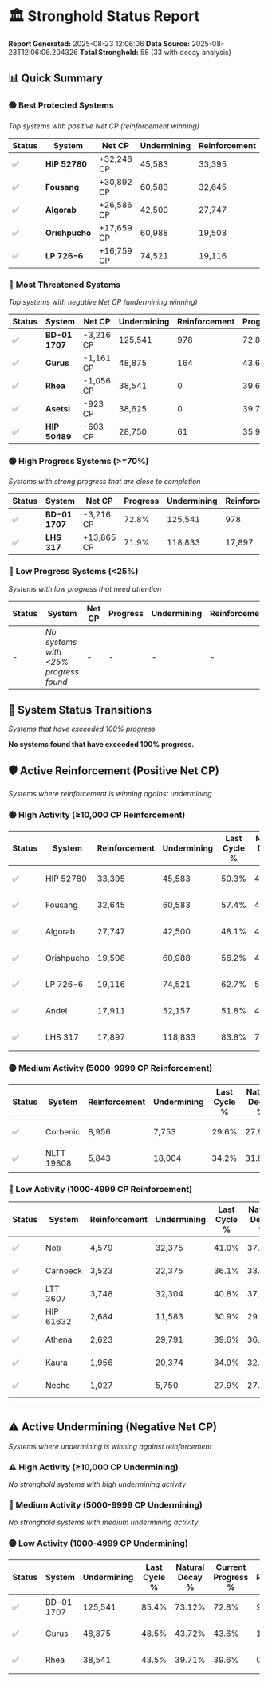 # 🏛️ Stronghold Status Report

**Report Generated:** 2025-08-23 12:06:06
**Data Source:** 2025-08-23T12:06:06.204326
**Total Stronghold:** 58 (33 with decay analysis)

## 📊 Quick Summary

### 🟢 **Best Protected Systems**
*Top systems with positive Net CP (reinforcement winning)*

| Status | System | Net CP | Undermining | Reinforcement | Progress |
|--------|--------|--------|-------------|---------------|----------|
| ✅ | **HIP 52780** | +32,248 CP | 45,583 | 33,395 | 45.7% |
| ✅ | **Fousang** | +30,892 CP | 60,583 | 32,645 | 51.3% |
| ✅ | **Algorab** | +26,586 CP | 42,500 | 27,747 | 43.9% |
| ✅ | **Orishpucho** | +17,659 CP | 60,988 | 19,508 | 50.1% |
| ✅ | **LP 726-6** | +16,759 CP | 74,521 | 19,116 | 55.2% |

### 🔴 **Most Threatened Systems**
*Top systems with negative Net CP (undermining winning)*

| Status | System | Net CP | Undermining | Reinforcement | Progress |
|--------|--------|--------|-------------|---------------|----------|
| ✅ | **BD-01 1707** | -3,216 CP | 125,541 | 978 | 72.8% |
| ✅ | **Gurus** | -1,161 CP | 48,875 | 164 | 43.6% |
| ✅ | **Rhea** | -1,056 CP | 38,541 | 0 | 39.6% |
| ✅ | **Asetsi** | -923 CP | 38,625 | 0 | 39.7% |
| ✅ | **HIP 50489** | -603 CP | 28,750 | 61 | 35.9% |

### 🟢 **High Progress Systems (>=70%)**
*Systems with strong progress that are close to completion*

| Status | System | Net CP | Progress | Undermining | Reinforcement |
|--------|--------|--------|----------|-------------|---------------|
| ✅ | **BD-01 1707** | -3,216 CP | 72.8% | 125,541 | 978 |
| ✅ | **LHS 317** | +13,865 CP | 71.9% | 118,833 | 17,897 |

### 🔴 **Low Progress Systems (<25%)**
*Systems with low progress that need attention*

| Status | System | Net CP | Progress | Undermining | Reinforcement |
|--------|--------|--------|----------|-------------|---------------|
| - | *No systems with <25% progress found* | - | - | - | - |
## 🔄 System Status Transitions
*Systems that have exceeded 100% progress*

**No systems found that have exceeded 100% progress.**

## 🛡️ Active Reinforcement (Positive Net CP)
*Systems where reinforcement is winning against undermining*

### 🟢 High Activity (≥10,000 CP Reinforcement)

| Status | System | Reinforcement | Undermining | Last Cycle % | Natural Decay % | Current Progress % | Current CP | Net CP | Activity |
|--------|--------|---------------|-------------|--------------|-----------------|-------------------|------------|--------|----------|
| ✅ | HIP 52780 | 33,395 | 45,583 | 50.3% | 42.48% | 45.7% | 457,000 | +32,248 | 🟢 High Reinforcement |
| ✅ | Fousang | 32,645 | 60,583 | 57.4% | 48.21% | 51.3% | 513,000 | +30,892 | 🟢 High Reinforcement |
| ✅ | Algorab | 27,747 | 42,500 | 48.1% | 41.24% | 43.9% | 439,000 | +26,586 | 🟢 High Reinforcement |
| ✅ | Orishpucho | 19,508 | 60,988 | 56.2% | 48.33% | 50.1% | 501,000 | +17,659 | 🟢 High Reinforcement |
| ✅ | LP 726-6 | 19,116 | 74,521 | 62.7% | 53.52% | 55.2% | 552,000 | +16,759 | 🟢 High Reinforcement |
| ✅ | Andel | 17,911 | 52,157 | 51.8% | 44.96% | 46.6% | 466,000 | +16,420 | 🟢 High Reinforcement |
| ✅ | LHS 317 | 17,897 | 118,833 | 83.8% | 70.51% | 71.9% | 719,000 | +13,865 | 🟢 High Reinforcement |

### 🟡 Medium Activity (5000-9999 CP Reinforcement)

| Status | System | Reinforcement | Undermining | Last Cycle % | Natural Decay % | Current Progress % | Current CP | Net CP | Activity |
|--------|--------|---------------|-------------|--------------|-----------------|-------------------|------------|--------|----------|
| ✅ | Corbenic | 8,956 | 7,753 | 29.6% | 27.90% | 28.8% | 288,000 | +9,048 | 🟡 Medium Reinforcement |
| ✅ | NLTT 19808 | 5,843 | 18,004 | 34.2% | 31.84% | 32.4% | 324,000 | +5,587 | 🟡 Medium Reinforcement |

### 🔴 Low Activity (1000-4999 CP Reinforcement)

| Status | System | Reinforcement | Undermining | Last Cycle % | Natural Decay % | Current Progress % | Current CP | Net CP | Activity |
|--------|--------|---------------|-------------|--------------|-----------------|-------------------|------------|--------|----------|
| ✅ | Noti | 4,579 | 32,375 | 41.0% | 37.41% | 37.8% | 377,999 | +3,922 | 🔵 Low Reinforcement |
| ✅ | Carnoeck | 3,523 | 22,375 | 36.1% | 33.58% | 33.9% | 338,999 | +3,248 | 🔵 Low Reinforcement |
| ✅ | LTT 3607 | 3,748 | 32,304 | 40.8% | 37.31% | 37.6% | 376,000 | +2,913 | 🔵 Low Reinforcement |
| ✅ | HIP 61632 | 2,684 | 11,583 | 30.9% | 29.42% | 29.7% | 297,000 | +2,778 | 🔵 Low Reinforcement |
| ✅ | Athena | 2,623 | 29,791 | 39.6% | 36.40% | 36.6% | 366,000 | +2,017 | 🔵 Low Reinforcement |
| ✅ | Kaura | 1,956 | 20,374 | 34.9% | 32.74% | 32.9% | 328,999 | +1,588 | 🔵 Low Reinforcement |
| ✅ | Neche | 1,027 | 5,750 | 27.9% | 27.17% | 27.3% | 273,000 | +1,302 | 🔵 Low Reinforcement |


---

## ⚠️ Active Undermining (Negative Net CP)
*Systems where undermining is winning against reinforcement*

### ⚠️ High Activity (≥10,000 CP Undermining)

*No stronghold systems with high undermining activity*

### 🔶 Medium Activity (5000-9999 CP Undermining)

*No stronghold systems with medium undermining activity*

### 🟡 Low Activity (1000-4999 CP Undermining)

| Status | System | Undermining | Last Cycle % | Natural Decay % | Current Progress % | Reinforcement | Current CP | Net CP | Activity |
|--------|--------|-------------|--------------|-----------------|-------------------|---------------|------------|--------|----------|
| ✅ | BD-01 1707 | 125,541 | 85.4% | 73.12% | 72.8% | 978 | 728,000 | -3,216 | 🟡 Low Undermining |
| ✅ | Gurus | 48,875 | 48.5% | 43.72% | 43.6% | 164 | 436,000 | -1,161 | 🟡 Low Undermining |
| ✅ | Rhea | 38,541 | 43.5% | 39.71% | 39.6% | 0 | 396,000 | -1,056 | 🟡 Low Undermining |
